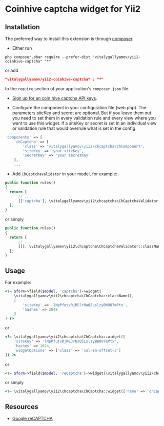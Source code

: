 Coinhive captcha widget for Yii2
================================

Installation
------------
The preferred way to install this extension is through [composer](http://getcomposer.org/download/).

* Either run

```
php composer.phar require --prefer-dist "vitalygallyamov/yii2-coinhive-captcha" "*"
```

or add

```json
"vitalygallyamov/yii2-coinhive-captcha" : "*"
```

to the `require` section of your application's `composer.json` file.
* [Sign up for an coin hive captcha API keys](https://coinhive.com/account/signup).

* Configure the component in your configuration file (web.php). The parameters siteKey and secret are optional.
But if you leave them out you need to set them in every validation rule and every view where you want to use this widget.
If a siteKey or secret is set in an individual view or validation rule that would overrule what is set in the config.

```php
'components' => [
    'chCaptcha' => [
        'class' => 'vitalygallyamov\yii2\chcaptcha\ChComponent',
        'siteKey' => 'your siteKey',
        'secretKey' => 'your secretKey'
    ],
    ...
```

* Add `ChCaptchaValidator` in your model, for example:

```php
public function rules()
{
  return [
      // ...
      [['captcha'], \vitalygallyamov\yii2\chcaptcha\ChCaptchaValidator::className()]
  ];
}
```

or simply

```php
public function rules()
{
  return [
      // ...
      [[], \vitalygallyamov\yii2\chcaptcha\ChCaptchaValidator::className()]
  ];
}
```

Usage
-----
For example:

```php
<?= $form->field($model, 'captcha')->widget(
    \vitalygallyamov\yii2\chcaptcha\ChCaptcha::className(),
    [
        'siteKey' => 'lNpPfutvRjREJrNaQ5LslzyBW0O7mPtx',
        'hashes' => 2048
    ]
) ?>
```

or

```php
<?= \vitalygallyamov\yii2\chcaptcha\ChCaptcha::widget([
    'siteKey' => 'lNpPfutvRjREJrNaQ5LslzyBW0O7mPtx',
    'hashes' => 1024,
    'widgetOptions' => ['class' => 'col-sm-offset-3']
]) ?>
```

or

```php
<?= $form->field($model, 'reCaptcha')->widget(\vitalygallyamov\yii2\chcaptcha\ChCaptcha::className()) ?>
```

or simply

```php
<?= \vitalygallyamov\yii2\chcaptcha\ChCaptcha::widget(['name' => 'chCaptcha']) ?>
```

Resources
---------
* [Google reCAPTCHA](https://coinhive.com/documentation/captcha)